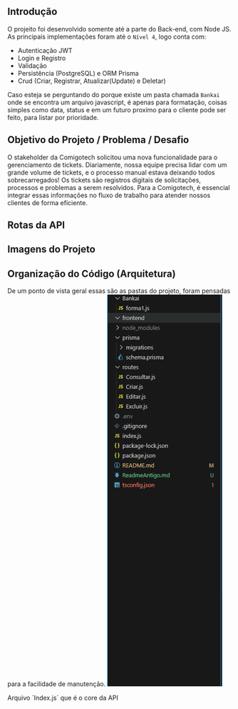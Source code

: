 ## Introdução
O projeito foi desenvolvido somente até a parte do Back-end, com Node JS. As principais implementações foram até o `Nível 4`, logo conta com:
- Autenticação JWT
- Login e Registro
- Validação
- Persistência (PostgreSQL) e ORM Prisma
- Crud (Criar, Registrar, Atualizar(Update) e Deletar)

Caso esteja se perguntando do porque existe um pasta chamada `Bankai` onde se encontra um arquivo javascript, é apenas para formatação, coisas simples como data, status e em um futuro proximo para o cliente pode ser feito, para listar por prioridade.

## Objetivo do Projeto / Problema / Desafio
O stakeholder da Comigotech solicitou uma nova funcionalidade para o gerenciamento de tickets.
Diariamente, nossa equipe precisa lidar com um grande volume de tickets, e o processo manual estava deixando todos sobrecarregados!
Os tickets são registros digitais de solicitações, processos e problemas a serem resolvidos. Para a Comigotech, é essencial integrar essas informações no fluxo de trabalho para atender nossos clientes de forma eficiente.


## Rotas da API


## Imagens do Projeto

## Organização do Código (Arquitetura)
De um ponto de vista geral essas são as pastas do projeto, foram pensadas para a facilidade de manutenção.
![alt text](image.png)

Arquivo ´Index.js´ que é o core da API
